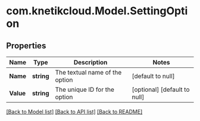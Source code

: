 # com.knetikcloud.Model.SettingOption
## Properties

Name | Type | Description | Notes
------------ | ------------- | ------------- | -------------
**Name** | **string** | The textual name of the option | [default to null]
**Value** | **string** | The unique ID for the option | [optional] [default to null]

[[Back to Model list]](../README.md#documentation-for-models) [[Back to API list]](../README.md#documentation-for-api-endpoints) [[Back to README]](../README.md)

